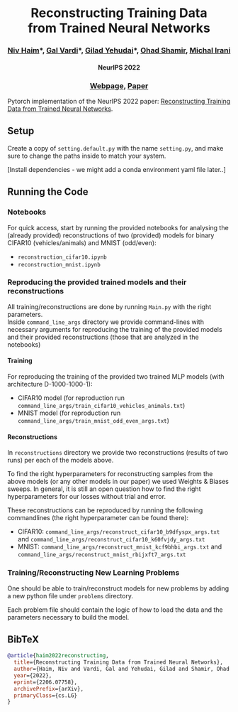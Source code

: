 <h1 align="center"> Reconstructing Training Data <br> from Trained Neural Networks </h1>

<h3 align="center"> 
<a href="https://nivha.github.io/" target="_blank">Niv Haim</a>*, 
<a href="https://scholar.google.co.il/citations?user=LVk3xE4AAAAJ&hl=en" target="_blank">Gal Vardi</a>*,
<a href="https://scholar.google.co.il/citations?user=opVT1qkAAAAJ&hl=iw" target="_blank">Gilad Yehudai</a>*,
<a href="https://www.wisdom.weizmann.ac.il/~shamiro/" target="_blank">Ohad Shamir</a>,
<a href="https://www.weizmann.ac.il/math/irani/" target="_blank">Michal Irani</a>
</h3>

<h4 align="center"> NeurIPS 2022 </h4>

<h3 align="center"> 
<a href="https://giladude1.github.io/reconstruction" target="_blank">Webpage</a>, 
<a href="https://arxiv.org/abs/2206.07758" target="_blank">Paper</a>
</h3>

Pytorch implementation of the NeurIPS 2022 paper: [Reconstructing Training Data from Trained Neural Networks](https://arxiv.org/abs/2206.07758).

#### 

## Setup

Create a copy of ```setting.default.py``` with the name ```setting.py```, and make sure to change the paths inside to match your system. 

[Install dependencies - we might add a conda environment yaml file later..]

## Running the Code

### Notebooks
For quick access, start by running the provided notebooks for analysing the (already provided) 
reconstructions of two (provided) models for binary CIFAR10 (vehicles/animals) and MNIST (odd/even):

- ```reconstruction_cifar10.ipynb```
- ```reconstruction_mnist.ipynb```


### Reproducing the provided trained models and their reconstructions

All training/reconstructions are done by running ```Main.py``` with the right parameters.  
Inside ```command_line_args``` directory we provide command-lines with necessary arguments 
for reproducing the training of the provided models and their provided reconstructions
(those that are analyzed in the notebooks)  


#### Training
For reproducing the training of the provided two trained MLP models (with architecture D-1000-1000-1):

 - CIFAR10 model (for reproduction run ```command_line_args/train_cifar10_vehicles_animals.txt```)
 - MNIST model (for reproduction run ```command_line_args/train_mnist_odd_even_args.txt```)

#### Reconstructions

In ```reconstructions``` directory we provide two reconstructions (results of two runs) per each of the models above.

To find the right hyperparameters for reconstructing samples from the above models 
(or any other models in our paper) we used Weights & Biases sweeps.
In general, it is still an open question how to find the right hyperparameters 
for our losses without trial and error.

These reconstructions can be reproduced by running the following commandlines (the right hyperparameter can be found there):

- CIFAR10: ```command_line_args/reconstruct_cifar10_b9dfyspx_args.txt``` and ```command_line_args/reconstruct_cifar10_k60fvjdy_args.txt```
- MNIST: ```command_line_args/reconstruct_mnist_kcf9bhbi_args.txt``` and ```command_line_args/reconstruct_mnist_rbijxft7_args.txt```


### Training/Reconstructing New Learning Problems

One should be able to train/reconstruct models for new problems by adding a 
new python file under ```problems``` directory.

Each problem file should contain the logic of how to load the data and 
the parameters necessary to build the model. 


## BibTeX

```bib
@article{haim2022reconstructing,
  title={Reconstructing Training Data from Trained Neural Networks},
  author={Haim, Niv and Vardi, Gal and Yehudai, Gilad and Shamir, Ohad and Irani, Michal},
  year={2022},
  eprint={2206.07758},
  archivePrefix={arXiv},
  primaryClass={cs.LG}
}
```
